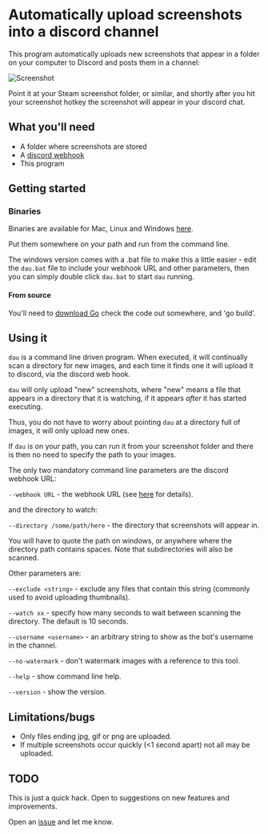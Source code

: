 # Automatically upload screenshots into a discord channel

This program automatically uploads new screenshots that appear in a folder on your computer to Discord and posts them in a channel:

![Screenshot](http://i.imgur.com/QPS9V6f.jpg)

Point it at your Steam screenshot folder, or similar, and shortly after you hit your screenshot hotkey the screenshot will appear in your discord chat.

## What you'll need

* A folder where screenshots are stored
* A [discord webhook](https://support.discordapp.com/hc/en-us/articles/228383668-Intro-to-Webhooks)
* This program

## Getting started

### Binaries

Binaries are available for Mac, Linux and Windows [here](https://github.com/tardisx/discord-auto-upload/releases/latest).

Put them somewhere on your path and run from the command line.

The windows version comes with a .bat file to make this a little easier - edit the `dau.bat` file to include your webhook URL and
other parameters, then you can simply double click `dau.bat` to start `dau` running.

#### From source

You'll need to [download Go](https://golang.org/dl/) check the code out somewhere, and 'go build'.

## Using it

`dau` is a command line driven program. When executed, it will continually scan a directory for new images, and each time it finds one it will upload it to discord, via the discord web hook.

`dau` will only upload "new" screenshots, where "new" means a file that appears in a directory that it is watching, if it appears *after* it has started executing.

Thus, you do not have to worry about pointing `dau` at a directory full of images, it will only upload new ones.

If `dau` is on your path, you can run it from your screenshot folder and there is then no need to specify the path to your images.

The only two mandatory command line parameters are the discord webhook URL:

`--webhook URL` - the webhook URL (see [here](https://support.discordapp.com/hc/en-us/articles/228383668-Intro-to-Webhooks) for details).

and the directory to watch:

`--directory /some/path/here` - the directory that screenshots will appear in.

You will have to quote the path on windows, or anywhere where the directory path contains spaces. Note that
subdirectories will also be scanned.

Other parameters are:

`--exclude <string>` - exclude any files that contain this string (commonly used to avoid uploading thumbnails).

`--watch xx` - specify how many seconds to wait between scanning the directory. The default is 10 seconds.

`--username <username>` - an arbitrary string to show as the bot's username in the channel.

`--no-watermark` - don't watermark images with a reference to this tool.

`--help` - show command line help.

`--version` - show the version.

## Limitations/bugs

* Only files ending jpg, gif or png are uploaded.
* If multiple screenshots occur quickly (<1 second apart) not all may be uploaded.

## TODO
This is just a quick hack. Open to suggestions on new features and improvements.

Open an [issue](https://github.com/tardisx/discord-auto-upload/issues/new) and let me know.
